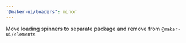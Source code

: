 ```yaml
---
'@maker-ui/loaders': minor
---
```


Move loading spinners to separate package and remove from `@maker-ui/elements`
